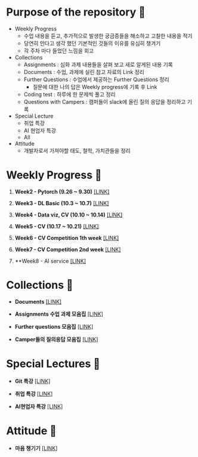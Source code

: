 

# Purpose of the repository 🌟

- Weekly Progress 
    - 수업 내용을 듣고, 추가적으로 발생한 궁금증들을 해소하고 고찰한 내용을 적기
    - 당연히 안다고 생각 했던 기본적인 것들의 이유를 유심히 챙겨기
    - 각 주차 마다 들었던 느낌을 회고
- Collections 
    - Assignments : 심화 과제 내용들을 살펴 보고 새로 알게된 내용 기록
    - Documents : 수업, 과제에 실린 참고 자료의 Link 정리
    - Further Questions : 수업에서 제공하는 Further Questions 정리
        - 질문에 대한 나의 답은 Weekly progress에 기록 후 Link
    - Coding test : 하루에 한 문제씩 풀고 정리
    - Questions with Campers : 캠퍼들이 slack에 올린 질의 응답을 정리하고 기록
- Special Lecture 
    - 취업 특강
    - AI 현업자 특강
    - All
- Attitude
    - 개발자로서 가져야할 태도, 철학, 가치관들을 정리

# Weekly Progress 🍏

1. **Week2 - Pytorch (9.26 ~ 9.30)** [[LINK]](https://github.com/SeongSuKim95/BOOST_CAMP_AI_TECH/tree/master/Week%202%20(9.26~9.30))

2. **Week3 - DL Basic (10.3 ~ 10.7)** [[LINK]](https://github.com/SeongSuKim95/BOOST_CAMP_AI_TECH/tree/master/Week%203%20(10.4~10.7))

3. **Week4 - Data viz, CV (10.10 ~ 10.14)** [[LINK]]()

4. **Week5 - CV (10.17 ~ 10.21)** [[LINK]](https://github.com/SeongSuKim95/BOOST_CAMP_AI_TECH/tree/master/Week%205%20(10.17~10.21))

5. **Week6 - CV Competition 1th week** [[LINK]]()

6. **Week7 - CV Competition 2nd week** [[LINK]]()

7. **Week8 - AI service [[LINK]]()
# Collections 🍎

- **Documents** [[LINK]](https://github.com/SeongSuKim95/BOOST_CAMP_AI_TECH/blob/master/Collections/Documents.md)

- **Assignments 수업 과제 모음집** [[LINK]](https://github.com/SeongSuKim95/BOOST_CAMP_AI_TECH/blob/master/Collections/Assignments.md)

- **Further questions 모음집** [[LINK]](https://github.com/SeongSuKim95/BOOST_CAMP_AI_TECH/blob/master/Collections/Further_Questions.md)

- **Camper들의 질의응답 모음집** [[LINK]](https://github.com/SeongSuKim95/BOOST_CAMP_AI_TECH/blob/master/Collections/Questions_with_campers.md)

# Special Lectures 🍑

- **Git 특강** [[LINK]]()

- **취업 특강** [[LINK]]()

- **AI현업자 특강** [[LINK]]()

# Attitude 🙏

- **마음 챙기기** [[LINK]]()